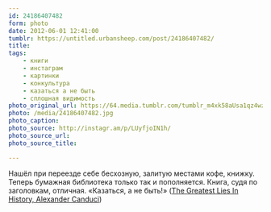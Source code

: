 ```yaml
---
id: 24186407482
form: photo
date: 2012-06-01 12:41:00
tumblr: https://untitled.urbansheep.com/post/24186407482/
title:
tags:
    - книги
    - инстаграм
    - картинки
    - конкультура
    - казаться а не быть
    - сплошная видимость
photo_original_url: https://64.media.tumblr.com/tumblr_m4xk58aUsa1qz4wzio1_640.jpg
photo: /media/24186407482.jpg
photo_caption: 
photo_source: http://instagr.am/p/LUyfjoIN1h/
photo_source_url:
photo_source_title:

---
```


<p>Нашёл при переезде себе бесхозную, залитую местами кофе, книжку. Теперь бумажная библиотека только так и пополняется. Книга, судя по заголовкам, отличная. «Казаться, а не быть!» (<a href="http://www.amazon.com/gp/product/1741964792/?tag=urbansheep-20">The Greatest Lies In History, Alexander Canduci</a>)</p>
